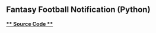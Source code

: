 ## Fantasy Football Notification (Python)

**[** Source Code **](https://github.com/schnae1/projects/tree/master/ffnotify)**
